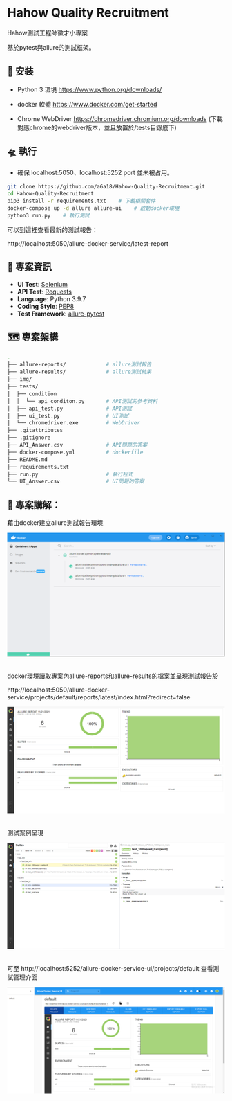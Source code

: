 # Hahow Quality Recruitment

Hahow測試工程師徵才小專案

基於pytest與allure的測試框架。


## 🧰 安裝

- Python 3 環境
https://www.python.org/downloads/

- docker 軟體
https://www.docker.com/get-started

- Chrome WebDriver
https://chromedriver.chromium.org/downloads (下載對應chrome的webdriver版本，並且放置於/tests目錄底下)

## 🛸 執行

- 確保 localhost:5050、localhost:5252 port 並未被占用。

```bash
git clone https://github.com/a6a18/Hahow-Quality-Recruitment.git
cd Hahow-Quality-Recruitment
pip3 install -r requirements.txt    # 下載相關套件
docker-compose up -d allure allure-ui    # 啟動docker環境
python3 run.py    # 執行測試
```

可以到這裡查看最新的測試報告：

http://localhost:5050/allure-docker-service/latest-report


## 🏸 專案資訊

- **UI Test**: [Selenium]
- **API Test**: [Requests]
- **Language**: Python 3.9.7
- **Coding Style**: [PEP8]
- **Test Framework**: [allure-pytest]


## 🗺️ 專案架構

```bash
.
├── allure-reports/             # allure測試報告
├── allure-results/             # allure測試結果
├── img/                        
├── tests/ 
│  ├── condition
│  │  └── api_conditon.py       # API測試的參考資料                     
│  ├── api_test.py              # API測試
│  ├── ui_test.py               # UI測試
│  └── chromedriver.exe         # WebDriver
├── .gitattributes
├── .gitignore
├── API_Answer.csv              # API問題的答案
├── docker-compose.yml          # dockerfile
├── README.md
├── requirements.txt
├── run.py                      # 執行程式
└── UI_Answer.csv               # UI問題的答案     
```


## 🐸 專案講解：

藉由docker建立allure測試報告環境<br>

![docker畫面](https://github.com/a6a18/Hahow-Quality-Recruitment/blob/main/img/docker%E7%95%AB%E9%9D%A2.png)<br><br>

docker環境讀取專案內allure-reports和allure-results的檔案並呈現測試報告於

http://localhost:5050/allure-docker-service/projects/default/reports/latest/index.html?redirect=false <br>

![Allure報告視窗](https://github.com/a6a18/Hahow-Quality-Recruitment/blob/main/img/Allure報告視窗.png)<br><br>

測試案例呈現<br>

![Testcase](https://github.com/a6a18/Hahow-Quality-Recruitment/blob/main/img/Testcase.png)<br><br>

可至 http://localhost:5252/allure-docker-service-ui/projects/default 查看測試管理介面 <br>

![測試管理](https://github.com/a6a18/Hahow-Quality-Recruitment/blob/main/img/測試管理.png)<br><br>


[Selenium]: https://www.selenium.dev/
[PEP8]: https://www.python.org/dev/peps/pep-0008/
[Requests]: https://docs.python-requests.org/en/latest/
[Pytest]: https://docs.pytest.org/en/6.2.x/
[allure-pytest]: https://docs.qameta.io/allure-report/frameworks/python/pytest